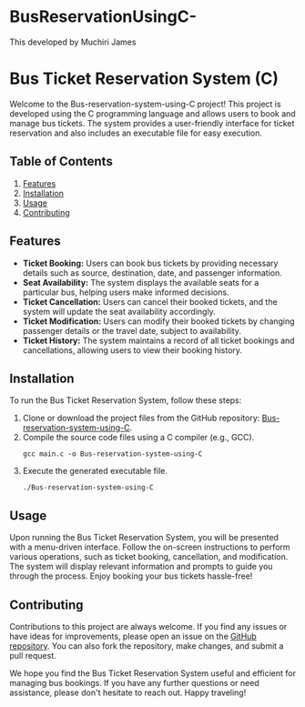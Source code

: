 # BusReservationUsingC-
This developed by Muchiri James 
# Bus Ticket Reservation System (C)

Welcome to the Bus-reservation-system-using-C project! This project is developed using the C programming language and allows users to book and manage bus tickets. The system provides a user-friendly interface for ticket reservation and also includes an executable file for easy execution.

## Table of Contents
1. [Features](#features)
2. [Installation](#installation)
3. [Usage](#usage)
4. [Contributing](#contributing)


## Features<a name="features"></a>
- **Ticket Booking:** Users can book bus tickets by providing necessary details such as source, destination, date, and passenger information.
- **Seat Availability:** The system displays the available seats for a particular bus, helping users make informed decisions.
- **Ticket Cancellation:** Users can cancel their booked tickets, and the system will update the seat availability accordingly.
- **Ticket Modification:** Users can modify their booked tickets by changing passenger details or the travel date, subject to availability.
- **Ticket History:** The system maintains a record of all ticket bookings and cancellations, allowing users to view their booking history.

## Installation<a name="installation"></a>
To run the Bus Ticket Reservation System, follow these steps:
1. Clone or download the project files from the GitHub repository: [Bus-reservation-system-using-C](https://github.com/DataGeek404/Bus-reservation-system-using-C).
2. Compile the source code files using a C compiler (e.g., GCC).
   ```
   gcc main.c -o Bus-reservation-system-using-C
   ```
3. Execute the generated executable file.
   ```
   ./Bus-reservation-system-using-C
   ```

## Usage<a name="usage"></a>
Upon running the Bus Ticket Reservation System, you will be presented with a menu-driven interface. Follow the on-screen instructions to perform various operations, such as ticket booking, cancellation, and modification. The system will display relevant information and prompts to guide you through the process. Enjoy booking your bus tickets hassle-free!

## Contributing<a name="contributing"></a>
Contributions to this project are always welcome. If you find any issues or have ideas for improvements, please open an issue on the [GitHub repository](https://github.com/DataGeek404/Bus-reservation-system-using-C/issues). You can also fork the repository, make changes, and submit a pull request.


We hope you find the Bus Ticket Reservation System useful and efficient for managing bus bookings. If you have any further questions or need assistance, please don't hesitate to reach out. Happy traveling!

